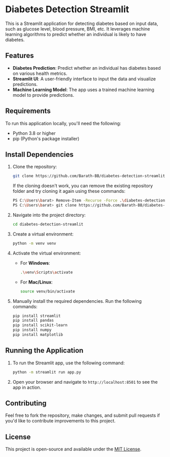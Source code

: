 # Diabetes Detection Streamlit

This is a Streamlit application for detecting diabetes based on input data, such as glucose level, blood pressure, BMI, etc. It leverages machine learning algorithms to predict whether an individual is likely to have diabetes.

## Features

- **Diabetes Prediction**: Predict whether an individual has diabetes based on various health metrics.
- **Streamlit UI**: A user-friendly interface to input the data and visualize predictions.
- **Machine Learning Model**: The app uses a trained machine learning model to provide predictions.

## Requirements

To run this application locally, you'll need the following:

- Python 3.8 or higher
- pip (Python's package installer)

## Install Dependencies

1. Clone the repository:

    ```bash
    git clone https://github.com/Barath-BB/diabetes-detection-streamlit.git
    ```

   If the cloning doesn't work, you can remove the existing repository folder and try cloning it again using these commands:

    ```bash
    PS C:\Users\barat> Remove-Item -Recurse -Force .\diabetes-detection-streamlit
    PS C:\Users\barat> git clone https://github.com/Barath-BB/diabetes-detection-streamlit.git
    ```

2. Navigate into the project directory:

    ```bash
    cd diabetes-detection-streamlit
    ```

3. Create a virtual environment:

    ```bash
    python -m venv venv
    ```

4. Activate the virtual environment:

    - For **Windows**:

      ```bash
      .\venv\Scripts\activate
      ```

    - For **Mac/Linux**:

      ```bash
      source venv/bin/activate
      ```

5. Manually install the required dependencies. Run the following commands:

    ```bash
    pip install streamlit
    pip install pandas
    pip install scikit-learn
    pip install numpy
    pip install matplotlib
    ```

## Running the Application

1. To run the Streamlit app, use the following command:

    ```bash
    python -m streamlit run app.py
    ```

2. Open your browser and navigate to `http://localhost:8501` to see the app in action.

## Contributing

Feel free to fork the repository, make changes, and submit pull requests if you'd like to contribute improvements to this project.

## License

This project is open-source and available under the [MIT License](LICENSE).





